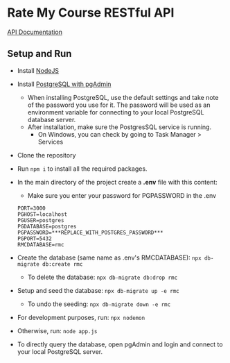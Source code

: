 
# Rate My Course RESTful API

[API Documentation](https://documenter.getpostman.com/view/10564062/TVmTcEfn)

## Setup and Run
- Install [NodeJS](https://nodejs.org/en/)
- Install [PostgreSQL with pgAdmin](https://www.postgresql.org/download/)
	- When installing PostgreSQL, use the default settings and take note of the password you use for it. The password will be used as an environment variable for connecting to your local PostgreSQL database server.
	 - After installation, make sure the PostgresSQL service is running.
		 - On Windows, you can check by going to Task Manager > Services

- Clone the repository 
- Run `npm i` to install all the required packages.
- In the main directory of the project create a **.env** file with this content:
    - Make sure you enter your password for PGPASSWORD in the .env
    ```
    PORT=3000
    PGHOST=localhost
    PGUSER=postgres
    PGDATABASE=postgres
    PGPASSWORD=***REPLACE_WITH_POSTGRES_PASSWORD***
    PGPORT=5432
    RMCDATABASE=rmc
    ```
- Create the database (same name as .env's RMCDATABASE):
    `npx db-migrate db:create rmc`
    - To delete the database:
    `npx db-migrate db:drop rmc`
- Setup and seed the database:
	`npx db-migrate up -e rmc`
	- To undo the seeding:
		`npx db-migrate down -e rmc`
- For development purposes, run: `npx nodemon`
-  Otherwise, run: `node app.js`

- To directly query the database, open pgAdmin and login and connect to your local PostgreSQL server.

